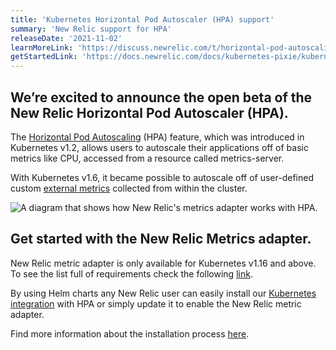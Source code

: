 ```yaml
---
title: 'Kubernetes Horizontal Pod Autoscaler (HPA) support'
summary: 'New Relic support for HPA'
releaseDate: '2021-11-02'
learnMoreLink: 'https://discuss.newrelic.com/t/horizontal-pod-autoscaling-based-on-nr-metrics-is-now-available/165851'
getStartedLink: 'https://docs.newrelic.com/docs/kubernetes-pixie/kubernetes-integration/newrelic-hpa-metrics-adapter/newrelic-metrics-adapter/#installation'
---
```


## We’re excited to announce the open beta of the New Relic Horizontal Pod Autoscaler (HPA).

The [Horizontal Pod Autoscaling](https://kubernetes.io/docs/tasks/run-application/horizontal-pod-autoscale/) (HPA) feature, which was introduced in Kubernetes v1.2, allows users to autoscale their applications off of basic metrics like CPU, accessed from a resource called metrics-server.

With Kubernetes v1.6, it became possible to autoscale off of user-defined custom [external metrics](https://kubernetes.io/docs/tasks/run-application/horizontal-pod-autoscale-walkthrough/#autoscaling-on-metrics-not-related-to-kubernetes-objects) collected from within the cluster.

![A diagram that shows how New Relic's metrics adapter works with HPA.](/images/K8sHPA-NR.webp 'K8s HAP Architecture with New Relic')

## Get started with the New Relic Metrics adapter.

New Relic metric adapter is only available for Kubernetes v1.16 and above. To see the list full of requirements check the following [link](https://docs.newrelic.com/docs/kubernetes-pixie/kubernetes-integration/newrelic-hpa-metrics-adapter/newrelic-metrics-adapter/#installation).

By using Helm charts any New Relic user can easily install our [Kubernetes integration](https://docs.newrelic.com/install/kubernetes) with HPA or simply update it to enable the New Relic metric adapter.

Find more information about the installation process [here](https://docs.newrelic.com/docs/kubernetes-pixie/kubernetes-integration/newrelic-hpa-metrics-adapter/newrelic-metrics-adapter/#installation).
